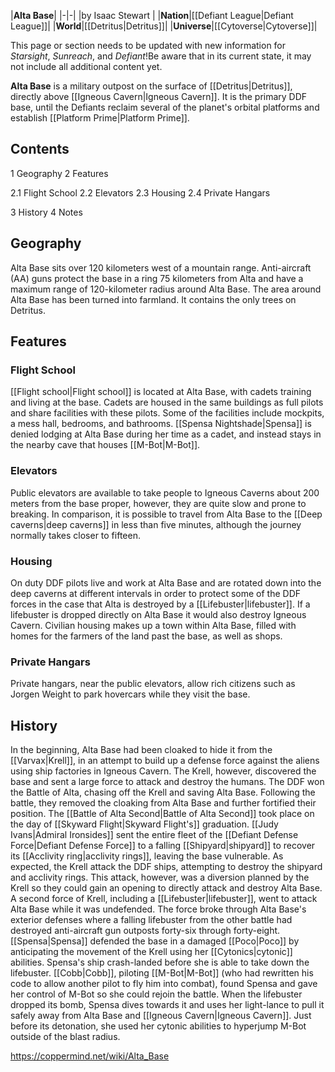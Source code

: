 |**Alta Base**|
|-|-|
|by  Isaac Stewart |
|**Nation**|[[Defiant League\|Defiant League]]|
|**World**|[[Detritus\|Detritus]]|
|**Universe**|[[Cytoverse\|Cytoverse]]|

This page or section needs to be updated with new information for *Starsight*, *Sunreach*, and *Defiant*!Be aware that in its current state, it may not include all additional content yet.

**Alta Base** is a military outpost on the surface of [[Detritus\|Detritus]], directly above [[Igneous Cavern\|Igneous Cavern]]. It is the primary DDF base, until the Defiants reclaim several of the planet's orbital platforms and establish [[Platform Prime\|Platform Prime]].

## Contents

1 Geography
2 Features

2.1 Flight School
2.2 Elevators
2.3 Housing
2.4 Private Hangars


3 History
4 Notes


## Geography
Alta Base sits over 120 kilometers west of a mountain range. Anti-aircraft (AA) guns protect the base in a ring 75 kilometers from Alta and have a maximum range of 120-kilometer radius around Alta Base. The area around Alta Base has been turned into farmland.
It contains the only trees on Detritus.

## Features
### Flight School
[[Flight school\|Flight school]] is located at Alta Base, with cadets training and living at the base. Cadets are housed in the same buildings as full pilots and share facilities with these pilots. Some of the facilities include mockpits, a mess hall, bedrooms, and bathrooms. [[Spensa Nightshade\|Spensa]] is denied lodging at Alta Base during her time as a cadet, and instead stays in the nearby cave that houses [[M-Bot\|M-Bot]].

### Elevators
Public elevators are available to take people to Igneous Caverns about 200 meters from the base proper, however, they are quite slow and prone to breaking. In comparison, it is possible to travel from Alta Base to the [[Deep caverns\|deep caverns]] in less than five minutes, although the journey normally takes closer to fifteen.

### Housing
On duty DDF pilots live and work at Alta Base and are rotated down into the deep caverns at different intervals in order to protect some of the DDF forces in the case that Alta is destroyed by a [[Lifebuster\|lifebuster]]. If a lifebuster is dropped directly on Alta Base it would also destroy Igneous Cavern.
Civilian housing makes up a town within Alta Base, filled with homes for the farmers of the land past the base, as well as shops.

### Private Hangars
Private hangars, near the public elevators, allow rich citizens such as Jorgen Weight to park hovercars while they visit the base.

## History
In the beginning, Alta Base had been cloaked to hide it from the [[Varvax\|Krell]], in an attempt to build up a defense force against the aliens using ship factories in Igneous Cavern. The Krell, however, discovered the base and sent a large force to attack and destroy the humans. The DDF won the Battle of Alta, chasing off the Krell and saving Alta Base. Following the battle, they removed the cloaking from Alta Base and further fortified their position.
The [[Battle of Alta Second\|Battle of Alta Second]] took place on the day of [[Skyward Flight\|Skyward Flight's]] graduation. [[Judy Ivans\|Admiral Ironsides]] sent the entire fleet of the [[Defiant Defense Force\|Defiant Defense Force]] to a falling [[Shipyard\|shipyard]] to recover its [[Acclivity ring\|acclivity rings]], leaving the base vulnerable. As expected, the Krell attack the DDF ships, attempting to destroy the shipyard and acclivity rings. This attack, however, was a diversion planned by the Krell so they could gain an opening to directly attack and destroy Alta Base. A second force of Krell, including a [[Lifebuster\|lifebuster]], went to attack Alta Base while it was undefended. The force broke through Alta Base's exterior defenses where a falling lifebuster from the other battle had destroyed anti-aircraft gun outposts forty-six through forty-eight. [[Spensa\|Spensa]] defended the base in a damaged [[Poco\|Poco]] by anticipating the movement of the Krell using her [[Cytonics\|cytonic]] abilities. Spensa's ship crash-landed before she is able to take down the lifebuster. [[Cobb\|Cobb]], piloting [[M-Bot\|M-Bot]] (who had rewritten his code to allow another pilot to fly him into combat), found Spensa and gave her control of M-Bot so she could rejoin the battle. When the lifebuster dropped its bomb, Spensa dives towards it and uses her light-lance to pull it safely away from Alta Base and [[Igneous Cavern\|Igneous Cavern]]. Just before its detonation, she used her cytonic abilities to hyperjump M-Bot outside of the blast radius. 



https://coppermind.net/wiki/Alta_Base